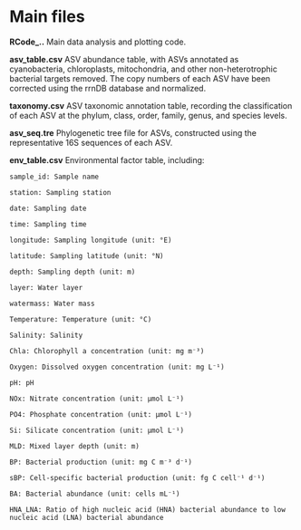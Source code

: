 # Main files



**RCode_..**    Main data analysis and plotting code.



**asv_table.csv**    ASV abundance table, with ASVs annotated as cyanobacteria, chloroplasts, mitochondria, and other non-heterotrophic bacterial targets removed. The copy numbers of each ASV have been corrected using the rrnDB database and normalized.



**taxonomy.csv**    ASV taxonomic annotation table, recording the classification of each ASV at the phylum, class, order, family, genus, and species levels.



**asv_seq.tre**    Phylogenetic tree file for ASVs, constructed using the representative 16S sequences of each ASV.



**env_table.csv**    Environmental factor table, including:  

    sample_id: Sample name
    
    station: Sampling station
    
    date: Sampling date
    
    time: Sampling time
    
    longitude: Sampling longitude (unit: °E)
    
    latitude: Sampling latitude (unit: °N)
    
    depth: Sampling depth (unit: m)
    
    layer: Water layer
    
    watermass: Water mass
    
    Temperature: Temperature (unit: °C)
    
    Salinity: Salinity
    
    Chla: Chlorophyll a concentration (unit: mg m⁻³)
    
    Oxygen: Dissolved oxygen concentration (unit: mg L⁻¹)
    
    pH: pH
    
    NOx: Nitrate concentration (unit: µmol L⁻¹)
    
    PO4: Phosphate concentration (unit: µmol L⁻¹)
    
    Si: Silicate concentration (unit: µmol L⁻¹)

    MLD: Mixed layer depth (unit: m)
    
    BP: Bacterial production (unit: mg C m⁻³ d⁻¹)
    
    sBP: Cell-specific bacterial production (unit: fg C cell⁻¹ d⁻¹)
    
    BA: Bacterial abundance (unit: cells mL⁻¹)
    
    HNA_LNA: Ratio of high nucleic acid (HNA) bacterial abundance to low nucleic acid (LNA) bacterial abundance
